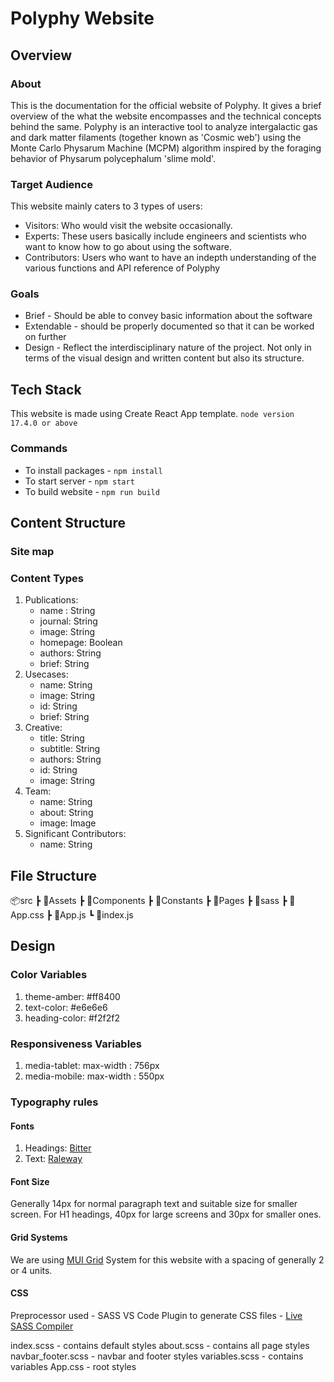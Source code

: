 # Polyphy Website

## Overview

### About
This is the documentation for the official website of Polyphy. It gives a brief overview of the what the website encompasses and the technical concepts behind the same. Polyphy is an interactive tool to analyze intergalactic gas and dark matter filaments (together known as 'Cosmic web') using the Monte Carlo Physarum Machine (MCPM) algorithm inspired by the foraging behavior of Physarum polycephalum 'slime mold'.

### Target Audience
This website mainly caters to 3 types of users: 
- Visitors: Who would visit the website occasionally.
- Experts: These users basically include engineers and scientists who want to know how to go about using the software. 
- Contributors: Users who want to have an indepth understanding of the various functions and API reference of Polyphy

### Goals
- Brief - Should be able to convey basic information about the software 
- Extendable - should be properly documented so that it can be worked on further
- Design - Reflect the interdisciplinary nature of the project. Not only in terms of the visual design and written content but also its structure. 

## Tech Stack
This website is made using Create React App template. 
`node version 17.4.0 or above`

### Commands
- To install packages - `npm install`
- To start server - `npm start`
- To build website - `npm run build`

## Content Structure
### Site map
### Content Types

1. Publications:
    - name : String
    - journal: String
    - image: String
    - homepage: Boolean
    - authors: String
    - brief: String
2. Usecases:
    - name: String
    - image: String
    - id: String
    - brief: String
3. Creative:
    - title: String
    - subtitle: String
    - authors: String
    - id: String
    - image: String
4. Team:
    - name: String
    - about: String
    - image: Image
5. Significant Contributors:
    - name: String

## File Structure
📦src
 ┣ 📂Assets
 ┣ 📂Components
 ┣ 📂Constants
 ┣ 📂Pages
 ┣ 📂sass
 ┣ 📜App.css
 ┣ 📜App.js
 ┗ 📜index.js

## Design
### Color Variables
1. theme-amber: #ff8400
2. text-color: #e6e6e6
3. heading-color: #f2f2f2

### Responsiveness Variables
1. media-tablet: max-width : 756px
2. media-mobile: max-width : 550px

### Typography rules
#### Fonts
1. Headings: [Bitter](https://fonts.google.com/specimen/Bitter)
2. Text: [Raleway](https://fonts.google.com/specimen/Raleway)

#### Font Size
Generally 14px for normal paragraph text and suitable size for smaller screen.
For H1 headings, 40px for large screens and 30px for smaller ones.

#### Grid Systems
We are using [MUI Grid](https://mui.com/material-ui/react-grid/#main-content) System for this website with a spacing of generally 2 or 4 units.

#### CSS
Preprocessor used - SASS
VS Code Plugin to generate CSS files - [Live SASS Compiler](https://marketplace.visualstudio.com/items?itemName=ritwickdey.live-sass)

index.scss - contains default styles
about.scss - contains all page styles
navbar_footer.scss - navbar and footer styles
variables.scss - contains variables
App.css - root styles